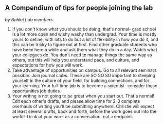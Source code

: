 ## A Compendium of tips for people joining the lab
*by Bahlai Lab members*
1. If you don't know what you should be doing, that's normal- grad school is a lot more open and wishy washy than undergrad. Your time is mostly yours to define, with lots to do but a lot of flexibility in how you do it, and this can be tricky to figure out at first. Find other graduate students who have been here a while and ask them what they do in a day. Watch what your collegues do. You don't need to manage things the same way as others, but this will help you understand pace, and culture, and expectations for how you will work.
2. Take advantage of opportunities on campus. Go to all relevant seminars possible. Join journal clubs. These are SO SO SO important to steeping yourself in the culture of your field, for building connections, and for your learning. Your full-time job is to become a scientist- consider these opportunities job duties.
3. Your writing is not going to be great when you start out. That's normal! Edit each other's drafts, and please allow time for 2-3 complete overhauls of writing you'll be submitting anywhere. Christie will expect at least several drafts, back and forth, before the work goes out into the world! Think of your work as a conversation, not a endpoint.
